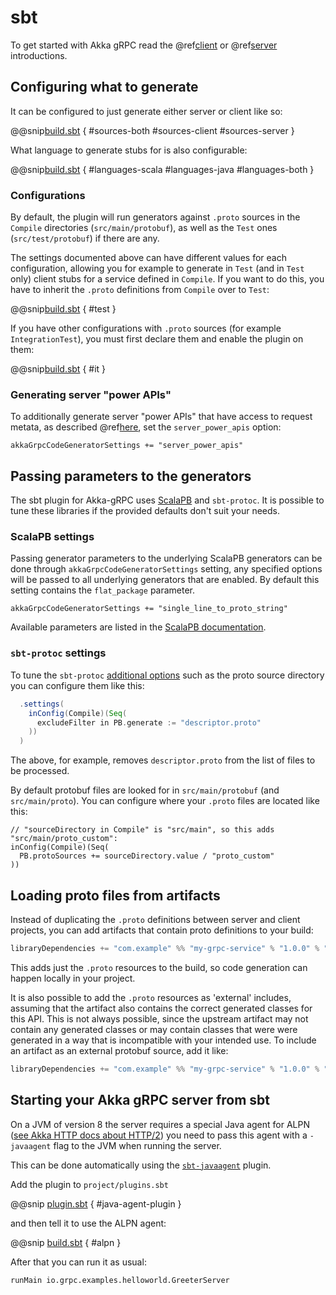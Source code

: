 # sbt

To get started with Akka gRPC read the @ref[client](../client/index.md) or @ref[server](../server/index.md) introductions.

## Configuring what to generate

It can be configured to just generate either server or client like so:

@@snip[build.sbt](/sbt-plugin/src/sbt-test/gen-scala-server/00-interop/build.sbt) { #sources-both #sources-client #sources-server }

What language to generate stubs for is also configurable:

@@snip[build.sbt](/sbt-plugin/src/sbt-test/gen-scala-server/00-interop/build.sbt) { #languages-scala #languages-java #languages-both }

### Configurations

By default, the plugin will run generators against `.proto` sources in the `Compile` directories (`src/main/protobuf`), as well as the `Test` ones (`src/test/protobuf`) if there are any.

The settings documented above can have different values for each configuration, allowing you for example to generate in `Test`
(and in `Test` only) client stubs for a service defined in `Compile`. If you want to do this,
you have to inherit the `.proto` definitions from `Compile` over to `Test`:

@@snip[build.sbt](/sbt-plugin/src/sbt-test/gen-scala-server/03-test-config/build.sbt) { #test }

If you have other configurations with `.proto` sources (for example `IntegrationTest`), you must first declare them and enable the plugin on them:

@@snip[build.sbt](/sbt-plugin/src/sbt-test/gen-scala-server/03-test-config/build.sbt) { #it }

### Generating server "power APIs"

To additionally generate server "power APIs" that have access to request metata, as described
@ref[here](../server/walkthrough.md#accessing-request-metadata), set the `server_power_apis` option:

```
akkaGrpcCodeGeneratorSettings += "server_power_apis"
```

## Passing parameters to the generators

The sbt plugin for Akka-gRPC uses [ScalaPB](https://scalapb.github.io) and `sbt-protoc`. It is possible to tune these libraries if the provided defaults
don't suit your needs.

### ScalaPB settings

Passing generator parameters to the underlying ScalaPB generators can be done through `akkaGrpcCodeGeneratorSettings`
setting, any specified options will be passed to all underlying generators that are enabled. By default this setting
contains the `flat_package` parameter.

```
akkaGrpcCodeGeneratorSettings += "single_line_to_proto_string"
```

Available parameters are listed in the [ScalaPB documentation](https://scalapb.github.io/sbt-settings.html).

### `sbt-protoc` settings

To tune the `sbt-protoc` [additional options](https://github.com/thesamet/sbt-protoc#additional-options) such as the proto source directory
you can configure them like this:


```scala
  .settings(
    inConfig(Compile)(Seq(
      excludeFilter in PB.generate := "descriptor.proto"
    ))
  )
```
The above, for example, removes `descriptor.proto` from the list of files to be processed.

By default protobuf files are looked for in `src/main/protobuf` (and `src/main/proto`).
You can configure where your `.proto` files are located like this:

```
// "sourceDirectory in Compile" is "src/main", so this adds "src/main/proto_custom":
inConfig(Compile)(Seq(
  PB.protoSources += sourceDirectory.value / "proto_custom"
))
```

## Loading proto files from artifacts

Instead of duplicating the `.proto` definitions between server and client projects, you can add artifacts
that contain proto definitions to your build:

```scala
libraryDependencies += "com.example" %% "my-grpc-service" % "1.0.0" % "protobuf-src"
```

This adds just the `.proto` resources to the build, so code generation can
happen locally in your project.

It is also possible to add the `.proto` resources as 'external' includes,
assuming that the artifact also contains the correct generated classes for
this API. This is not always possible, since the upstream artifact may not
contain any generated classes or may contain classes that were were generated
in a way that is incompatible with your intended use. To include an artifact
as an external protobuf source, add it like:

```scala
libraryDependencies += "com.example" %% "my-grpc-service" % "1.0.0" % "protobuf"
```

## Starting your Akka gRPC server from sbt

On a JVM of version 8 the server requires a special Java agent for ALPN ([see Akka HTTP docs about HTTP/2](https://doc.akka.io/docs/akka-http/current/server-side/http2.html#application-layer-protocol-negotiation-alpn-))
you need to pass this agent with a `-javaagent` flag to the JVM when running the server.

This can be done automatically using the [`sbt-javaagent`](https://github.com/sbt/sbt-javaagent) plugin.

Add the plugin to `project/plugins.sbt`

@@snip [plugin.sbt](/project/plugins.sbt) { #java-agent-plugin }

and then tell it to use the ALPN agent:

@@snip [build.sbt](/project/ProjectExtensions.scala) { #alpn }

After that you can run it as usual:

```
runMain io.grpc.examples.helloworld.GreeterServer
```
